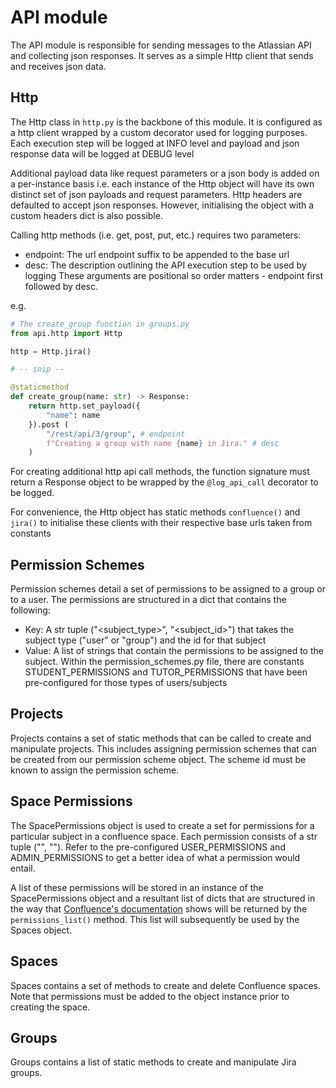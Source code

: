 # API module
The API module is responsible for sending messages to the Atlassian API and collecting json responses. It serves as a simple Http client that sends and receives json data.

## Http
The Http class in `http.py` is the backbone of this module. It is configured as a http client wrapped by a custom decorator used for logging purposes. Each execution step will be logged at INFO level and payload and json response data will be logged at DEBUG level

Additional payload data like request parameters or a json body is added on a per-instance basis i.e. each instance of the Http object will have its own distinct set of json payloads and request parameters. Http headers are defaulted to accept json responses. However, initialising the object with a custom headers dict is also possible.

Calling http methods (i.e. get, post, put, etc.) requires two parameters:
- endpoint: The url endpoint suffix to be appended to the base url
- desc: The description outlining the API execution step to be used by logging
These arguments are positional so order matters - endpoint first followed by desc.

e.g.
```python
# The create_group function in groups.py
from api.http import Http

http = Http.jira()

# -- snip --

@staticmethod
def create_group(name: str) -> Response:
    return http.set_payload({
        "name": name
    }).post (
        "/rest/api/3/group", # endpoint
        f"Creating a group with name {name} in Jira." # desc
    )
```

For creating additional http api call methods, the function signature must return a Response object to be wrapped by the `@log_api_call` decorator to be logged.

For convenience, the Http object has static methods `confluence()` and `jira()` to initialise these clients with their respective base urls taken from constants

## Permission Schemes
Permission schemes detail a set of permissions to be assigned to a group or to a user. The permissions are structured in a dict that contains the following:
- Key: A str tuple ("<subject_type>", "<subject_id>") that takes the subject type ("user" or "group") and the id for that subject
- Value: A list of strings that contain the permissions to be assigned to the subject. Within the permission_schemes.py file, there are constants STUDENT_PERMISSIONS and TUTOR_PERMISSIONS that have been pre-configured for those types of users/subjects

## Projects
Projects contains a set of static methods that can be called to create and manipulate projects. This includes assigning permission schemes that can be created from our permission scheme object. The scheme id must be known to assign the permission scheme.

## Space Permissions
The SpacePermissions object is used to create a set for permissions for a particular subject in a confluence space. Each permission consists of a str tuple ("<permission>", "<scope>"). Refer to the pre-configured USER_PERMISSIONS and ADMIN_PERMISSIONS to get a better idea of what a permission would entail.

A list of these permissions will be stored in an instance of the SpacePermissions object and a resultant list of dicts that are structured in the way that [Confluence's documentation](https://developer.atlassian.com/cloud/confluence/rest/v1/api-group-space/#api-wiki-rest-api-space-post) shows will be returned by the `permissions_list()` method. This list will subsequently be used by the Spaces object.

## Spaces
Spaces contains a set of methods to create and delete Confluence spaces. Note that permissions must be added to the object instance prior to creating the space.

## Groups
Groups contains a list of static methods to create and manipulate Jira groups.
